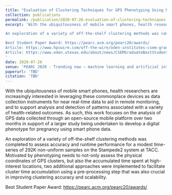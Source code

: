 ```yaml
---
title: "Evaluation of Clustering Techniques for GPS Phenotyping Using Mobile Sensor Data"
collection: publications
permalink: /publication/2020-07-26-evaluation-of-clustering-techniques-for-gps-phenotyping-using-mobile-sensor-data
excerpt: 'With the ubiquitousness of mobile smart phones, health researchers are increasingly interested in leveraging these commonplace devices as data collection instruments for near real-time data to aid in remote monitoring, and to support analysis and detection of patterns associated with a variety of health-related outcomes. As such, this work focuses on the analysis of GPS data collected through an open-source mobile platform over two months in support of a larger study being undertaken to develop a digital phenotype for pregnancy using smart phone data. 

An exploration of a variety of off-the-shelf clustering methods was completed to assess accuracy and runtime performance for a modest time-series of 292K non-uniform samples on the Stampede2 system at TACC. Motivated by phenotyping needs to not-only assess the physical coordinates of GPS clusters, but also the accumulated time spent at high-interest locations, two additional approaches were implemented to facilitate cluster time accumulation using a pre-processing step that was also crucial in improving clustering accuracy and scalability.

Best Student Paper Award: https://pearc.acm.org/pearc20/awards/
Article: https://www.hpcwire.com/off-the-wire/oden-institutes-csem-graduate-wins-best-student-paper-at-pearc-2020/?utm_source=rss&utm_medium=rss&utm_campaign=oden-institutes-csem-graduate-wins-best-student-paper-at-pearc-2020
Article: https://www.oden.utexas.edu/about/news/CSEMGraduateBestStudentPaperPEARC20/?utm_source=Oden+Institute&utm_campaign=ec27d0dc83-EMAIL_CAMPAIGN_2020_03_11_08_07_COPY_01&utm_medium=email&utm_term=0_c046254644-ec27d0dc83-22650117
'
date: 2020-07-26
venue: 'PEARC 2020 - Trending now – machine learning and artificial intelligence'
paperurl: 'TBD'
citation: 'TBD'
---
```

With the ubiquitousness of mobile smart phones, health researchers are increasingly interested in leveraging these commonplace devices as data collection instruments for near real-time data to aid in remote monitoring, and to support analysis and detection of patterns associated with a variety of health-related outcomes. As such, this work focuses on the analysis of GPS data collected through an open-source mobile platform over two months in support of a larger study being undertaken to develop a digital phenotype for pregnancy using smart phone data. 

An exploration of a variety of off-the-shelf clustering methods was completed to assess accuracy and runtime performance for a modest time-series of 292K non-uniform samples on the Stampede2 system at TACC. Motivated by phenotyping needs to not-only assess the physical coordinates of GPS clusters, but also the accumulated time spent at high-interest locations, two additional approaches were implemented to facilitate cluster time accumulation using a pre-processing step that was also crucial in improving clustering accuracy and scalability.

Best Student Paper Award: https://pearc.acm.org/pearc20/awards/
